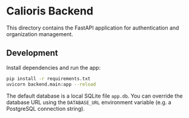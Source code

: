 # Calioris Backend

This directory contains the FastAPI application for authentication and organization management.

## Development

Install dependencies and run the app:

```bash
pip install -r requirements.txt
uvicorn backend.main:app --reload
```

The default database is a local SQLite file `app.db`. You can override the database URL using the `DATABASE_URL` environment variable (e.g. a PostgreSQL connection string).
